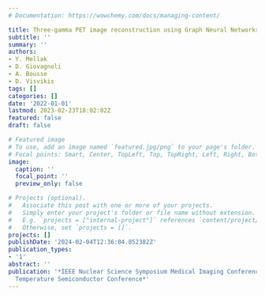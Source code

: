 ```yaml
---
# Documentation: https://wowchemy.com/docs/managing-content/

title: Three-gamma PET image reconstruction using Graph Neural Networks
subtitle: ''
summary: ''
authors:
- Y. Mellak
- D. Giovagnoli
- A. Bousse
- D. Visvikis
tags: []
categories: []
date: '2022-01-01'
lastmod: 2023-02-23T18:02:02Z
featured: false
draft: false

# Featured image
# To use, add an image named `featured.jpg/png` to your page's folder.
# Focal points: Smart, Center, TopLeft, Top, TopRight, Left, Right, BottomLeft, Bottom, BottomRight.
image:
  caption: ''
  focal_point: ''
  preview_only: false

# Projects (optional).
#   Associate this post with one or more of your projects.
#   Simply enter your project's folder or file name without extension.
#   E.g. `projects = ["internal-project"]` references `content/project/deep-learning/index.md`.
#   Otherwise, set `projects = []`.
projects: []
publishDate: '2024-02-04T12:36:04.852382Z'
publication_types:
- '1'
abstract: ''
publication: '*IEEE Nuclear Science Symposium Medical Imaging Conference and Room
  Temperature Semiconductor Conference*'
---
```

